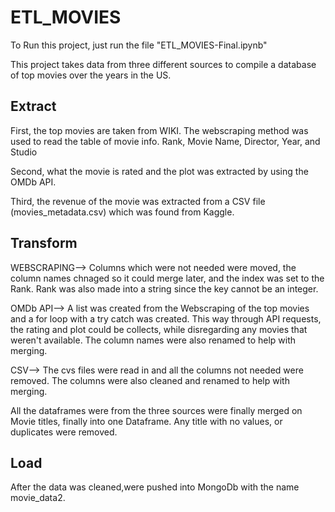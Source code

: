 # ETL_MOVIES

To Run this project, just run the file "ETL_MOVIES-Final.ipynb"

This project takes data from three different sources to compile a database of top movies over the years in the US.

## Extract

First, the top movies are taken from WIKI. The webscraping method was used to read the table of movie info. Rank, Movie Name, Director, Year, and Studio 

Second, what the movie is rated and the plot was extracted by using the OMDb API.

Third, the revenue of the movie was extracted from a CSV file (movies_metadata.csv) which was found from Kaggle. 

## Transform
WEBSCRAPING--> Columns which were not needed were moved, the column names chnaged so it could merge later, and the index was set to the Rank. Rank was also made into a string since the key cannot be an integer. 

OMDb API-->  A list was created from the Webscraping of the top movies and a for loop with a try catch was created. This way through API requests, the rating and plot could be collects, while disregarding any movies that weren't available. The column names were also renamed to help with merging. 

CSV--> The cvs files were read in and all the columns not needed were removed. The columns were also cleaned and renamed to help with merging.

All the dataframes were from the three sources were finally merged on Movie titles, finally into one Dataframe. Any title with no values, or duplicates were removed. 


## Load
After the data was cleaned,were pushed into MongoDb with the name movie_data2. 
